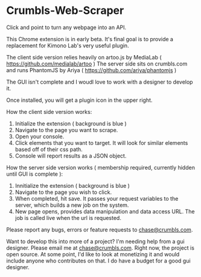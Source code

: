 # Crumbls-Web-Scraper
Click and point to turn any webpage into an API.

This Chrome extension is in early beta.   It's final goal is to provide a replacement for Kimono Lab's very useful plugin.

The client side version relies heavily on artoo.js by MediaLab ( https://github.com/medialab/artoo )
The server side sits on crumbls.com and runs PhantomJS by Ariya ( https://github.com/ariya/phantomjs )

The GUI isn't complete and I woudl love to work with a designer to develop it.

Once installed, you will get a plugin icon in the upper right.  

How the client side version works:
1) Initialize the extension ( background is blue )
2) Navigate to the page you want to scrape.
3) Open your console.
4) Click elements that you want to target.  It will look for similar elements based off of their css path.
5) Console will report results as a JSON object.

How the server side version works ( membership required, currently hidden until GUI is complete ):
1) Innitialize the extension ( background is blue )
2) Navigate to the page you wish to click.
3) When completed, hit save.  It passes your request variables to the server, which builds a new job on the system.
4) New page opens, provides data manipulation and data access URL.  The job is called live when the url is requested.

Please report any bugs, errors or feature requests to chase@crumbls.com.

Want to develop this into more of a project?  I'm needing help from a gui designer.  Please email me at chase@crumbls.com.  Right now, the project is open source.  At some point, I'd like to look at monetizing it and would include anyone who contributes on that.  I do have a budget for a good gui designer.
